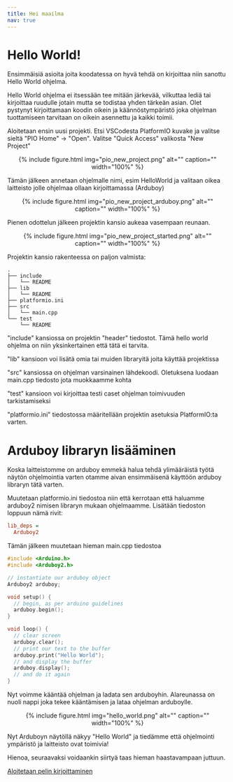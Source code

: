 ```yaml
---
title: Hei maailma
nav: true
---
```


# Hello World!

Ensimmäisiä asioita joita koodatessa on hyvä tehdä on kirjoittaa niin sanottu Hello World ohjelma.

Hello World ohjelma ei itsessään tee mitään järkevää, vilkuttaa lediä tai kirjoittaa ruudulle jotain mutta se todistaa yhden tärkeän asian. Olet pystynyt kirjoittamaan koodin oikein ja käännöstympäristö joka ohjelman tuottamiseen tarvitaan on oikein asennettu ja kaikki toimii.

Aloitetaan ensin uusi projekti. Etsi VSCodesta PlatformIO kuvake ja valitse sieltä "PIO Home" -> "Open". Valitse "Quick Access" valikosta "New Project"

<center>
{% include figure.html img="pio_new_project.png" alt="" caption="" width="100%" %}
</center>

Tämän jälkeen annetaan ohjelmalle nimi, esim HelloWorld ja valitaan oikea laitteisto jolle ohjelmaa ollaan kirjoittamassa (Arduboy)

<center>
{% include figure.html img="pio_new_project_arduboy.png" alt="" caption="" width="100%" %}
</center>

Pienen odottelun jälkeen projektin kansio aukeaa vasempaan reunaan.

<center>
{% include figure.html img="pio_new_project_started.png" alt="" caption="" width="100%" %}
</center>

Projektin kansio rakenteessa on paljon valmista:

```
.
├── include
│   └── README
├── lib
│   └── README
├── platformio.ini
├── src
│   └── main.cpp
└── test
    └── README
```

"include" kansiossa on projektin "header" tiedostot. Tämä hello world ohjelma on niin yksinkertainen että tätä ei tarvita.

"lib" kansioon voi lisätä omia tai muiden libraryitä joita käyttää projektissa

"src" kansiossa on ohjelman varsinainen lähdekoodi. Oletuksena luodaan main.cpp tiedosto jota muokkaamme kohta

"test" kansioon voi kirjoittaa testi caset ohjelman toimivuuden tarkistamiseksi

"platformio.ini" tiedostossa määritellään projektin asetuksia PlatformIO:ta varten.

# Arduboy libraryn lisääminen

Koska laitteistomme on arduboy emmekä halua tehdä ylimääräistä työtä näytön ohjelmointia varten otamme aivan ensimmäisenä käyttöön arduboy libraryn tätä varten.

Muutetaan platformio.ini tiedostoa niin että kerrotaan että haluamme arduboy2 nimisen libraryn mukaan ohjelmaamme. Lisätään tiedoston loppuun nämä rivit:

```ini
lib_deps =
  Arduboy2
```
Tämän jälkeen muutetaan hieman main.cpp tiedostoa

```c
#include <Arduino.h>
#include <Arduboy2.h>

// instantiate our arduboy object
Arduboy2 arduboy;

void setup() {
  // begin, as per arduino guidelines
  arduboy.begin();
}

void loop() {
  // clear screen
  arduboy.clear();
  // print our text to the buffer
  arduboy.print("Hello World");
  // and display the buffer
  arduboy.display();
  // and do it again
}
```

Nyt voimme kääntää ohjelman ja ladata sen arduboyhin. Alareunassa on nuoli nappi joka tekee kääntämisen ja lataa ohjelman arduboylle.

<center>
{% include figure.html img="hello_world.png" alt="" caption="" width="100%" %}
</center>

Nyt Arduboyn näytöllä näkyy "Hello World" ja tiedämme että ohjelmointi ympäristö ja laitteisto ovat toimivia!

Hienoa, seuraavaksi voidaankin siirtyä taas hieman haastavampaan juttuun.

[Aloitetaan pelin kirjoittaminen](2-pong-game)